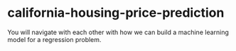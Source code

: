 # california-housing-price-prediction
You will navigate with each other with how we can build a machine learning model for a regression problem.
